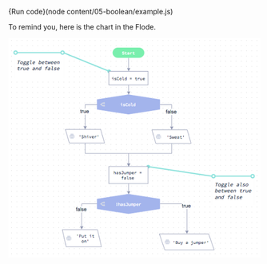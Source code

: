 {Run code}(node content/05-boolean/example.js)

To remind you, here is the chart in the Flode.

![](content/05-boolean/example.png)

